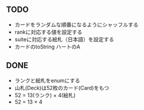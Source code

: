 ## TODO 
- カードをランダムな順番になるようにシャッフルする
- rankに対応する値を設定する
- suiteに対応する絵札（日本語）を設定する
- カードのtoString ハートのA

## DONE 
- ランクと絵札をenumにする
- 山札(Deck)は52枚のカード(Card)をもつ 
- 52 = 13(ランク) × 4(絵札)
- 52 = 13 × 4

